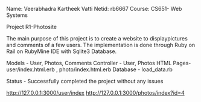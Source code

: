 Name: Veerabhadra Kartheek Vatti
Netid: rb6667
Course: CS651- Web Systems

Project R1-Photosite

The main purpose of this project is to create a website to displaypictures and comments 
of a few users. The implementation is done through Ruby on Rail 
on RubyMine IDE with Sqlite3 Database.

Models - User, Photos, Comments
Controller - User, Photos
HTML Pages- user/index.html.erb , photo/index.html.erb
Database - load_data.rb

Status - Successfully completed the project without any issues

http://127.0.0.1:3000/user/index
http://127.0.0.1:3000/photos/index?id=4
